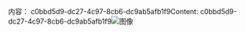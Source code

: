 <span data-ttu-id="48fef-101">内容： c0bbd5d9-dc27-4c97-8cb6-dc9ab5afb1f9</span><span class="sxs-lookup"><span data-stu-id="48fef-101">Content: c0bbd5d9-dc27-4c97-8cb6-dc9ab5afb1f9</span></span>![图像](4ea7c5c0-344f-4597-ae0a-654cc44c0cab.png)
